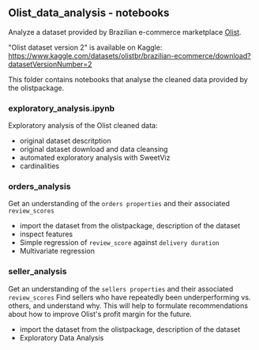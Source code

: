 ## Olist_data_analysis - notebooks

Analyze a dataset provided by Brazilian e-commerce marketplace [Olist](https://www.olist.com).

"Olist dataset version 2" is available on Kaggle:
https://www.kaggle.com/datasets/olistbr/brazilian-ecommerce/download?datasetVersionNumber=2

This folder contains notebooks that analyse the cleaned data provided by the olistpackage.

### exploratory_analysis.ipynb
Exploratory analysis of the Olist cleaned data:
- original dataset descritption
- original dataset download and data cleansing
- automated exploratory analysis with SweetViz
- cardinalities

### orders_analysis
Get an understanding of the `orders properties` and their associated `review_scores`
- import the dataset from the olistpackage, description of the dataset
- inspect features
- Simple regression of `review_score` against `delivery duration`
- Multivariate regression

### seller_analysis
Get an understanding of the `sellers properties` and their associated `review_scores`
Find sellers who have repeatedly been underperforming vs. others, and understand why.
This will help to formulate recommendations about how to improve Olist's profit margin for the future.
- import the dataset from the olistpackage, description of the dataset
- Exploratory Data Analysis
